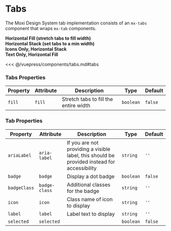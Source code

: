 # Tabs

The Moxi Design System tab implementation consists of an `mx-tabs` component that wraps `mx-tab` components.

<!-- #region tabs -->
<section class="mds">
  <div class="my-20">
    <strong>Horizontal Fill (stretch tabs to fill width)</strong>
    <mx-tabs fill>
      <mx-tab :selected="activeTab === 0" icon="ph-house" label="Home" @click="activeTab = 0"></mx-tab>
      <mx-tab :selected="activeTab === 1" icon="ph-heart" label="Favorites" badge badge-class="bg-green-600" @click="activeTab = 1"></mx-tab>
      <mx-tab :selected="activeTab === 2" icon="ph-magnifying-glass" label="Search" @click="activeTab = 2"></mx-tab>
    </mx-tabs>
  </div>
  <div class="my-20">
    <strong>Horizontal Stack (set tabs to a min width)</strong>
    <mx-tabs class="mt-10">
      <mx-tab :selected="activeTab === 0" icon="ph-house" label="Home" @click="activeTab = 0"></mx-tab>
      <mx-tab :selected="activeTab === 1" icon="ph-heart" label="Favorites" badge badge-class="bg-green-600" @click="activeTab = 1"></mx-tab>
      <mx-tab :selected="activeTab === 2" icon="ph-magnifying-glass" label="Search" @click="activeTab = 2"></mx-tab>
    </mx-tabs>
  </div>
  <div class="my-20">
    <strong>Icons Only, Horizontal Stack</strong>
    <mx-tabs class="mt-10">
      <mx-tab :selected="activeTab === 0" icon="ph-house" @click="activeTab = 0"></mx-tab>
      <mx-tab :selected="activeTab === 1" icon="ph-heart" badge badge-class="bg-red-500" @click="activeTab = 1"></mx-tab>
      <mx-tab :selected="activeTab === 2" icon="ph-magnifying-glass" @click="activeTab = 2"></mx-tab>
    </mx-tabs>
  </div>
  <div class="my-20">
    <strong>Text Only, Horizontal Fill</strong>
    <mx-tabs class="mt-10" fill>
      <mx-tab :selected="activeTab === 0" label="Home" @click="activeTab = 0"></mx-tab>
      <mx-tab :selected="activeTab === 1" label="Favorites" @click="activeTab = 1"></mx-tab>
      <mx-tab :selected="activeTab === 2" label="Search" @click="activeTab = 2"></mx-tab>
    </mx-tabs>
  </div>
</section>
<!-- #endregion tabs -->

<<< @/vuepress/components/tabs.md#tabs

### Tabs Properties

| Property | Attribute | Description                           | Type      | Default |
| -------- | --------- | ------------------------------------- | --------- | ------- |
| `fill`   | `fill`    | Stretch tabs to fill the entire width | `boolean` | `false` |

### Tab Properties

| Property     | Attribute     | Description                                                                                 | Type      | Default |
| ------------ | ------------- | ------------------------------------------------------------------------------------------- | --------- | ------- |
| `ariaLabel`  | `aria-label`  | If you are not providing a visible label, this should be provided instead for accessibility | `string`  | `''`    |
| `badge`      | `badge`       | Display a dot badge                                                                         | `boolean` | `false` |
| `badgeClass` | `badge-class` | Additional classes for the badge                                                            | `string`  | `''`    |
| `icon`       | `icon`        | Class name of icon to display                                                               | `string`  | `''`    |
| `label`      | `label`       | Label text to display                                                                       | `string`  | `''`    |
| `selected`   | `selected`    |                                                                                             | `boolean` | `false` |

<script>
export default {
  data() {
    return {
      activeTab: 1
    }
  }
}
</script>
